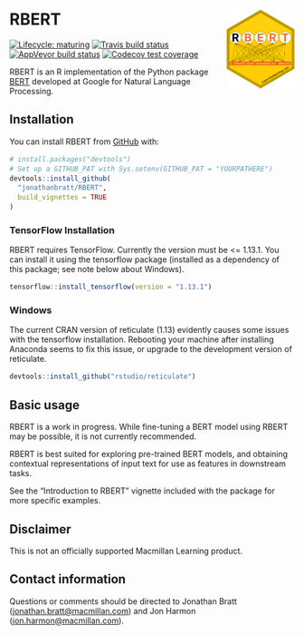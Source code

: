 
<!-- README.md is generated from README.Rmd. Please edit that file -->

# RBERT <img src='man/figures/rbert_hex.png' align="right" height="138.5" />

<!-- badges: start -->

[![Lifecycle:
maturing](https://img.shields.io/badge/lifecycle-maturing-blue.svg)](https://www.tidyverse.org/lifecycle/#maturing)
[![Travis build
status](https://travis-ci.org/jonathanbratt/RBERT.svg?branch=master)](https://travis-ci.org/jonathanbratt/RBERT)
[![AppVeyor build
status](https://ci.appveyor.com/api/projects/status/github/jonathanbratt/RBERT?branch=master&svg=true)](https://ci.appveyor.com/project/jonathanbratt/RBERT)
[![Codecov test
coverage](https://codecov.io/gh/jonathanbratt/RBERT/branch/master/graph/badge.svg)](https://codecov.io/gh/jonathanbratt/RBERT?branch=master)
<!-- badges: end -->

RBERT is an R implementation of the Python package
[BERT](https://github.com/google-research/bert) developed at Google for
Natural Language Processing.

## Installation

You can install RBERT from [GitHub](https://github.com/) with:

``` r
# install.packages("devtools")
# Set up a GITHUB_PAT with Sys.setenv(GITHUB_PAT = "YOURPATHERE")
devtools::install_github(
  "jonathanbratt/RBERT", 
  build_vignettes = TRUE
)
```

### TensorFlow Installation

RBERT requires TensorFlow. Currently the version must be \<= 1.13.1. You
can install it using the tensorflow package (installed as a dependency
of this package; see note below about Windows).

``` r
tensorflow::install_tensorflow(version = "1.13.1")
```

### Windows

The current CRAN version of reticulate (1.13) evidently causes some
issues with the tensorflow installation. Rebooting your machine after
installing Anaconda seems to fix this issue, or upgrade to the
development version of reticulate.

``` r
devtools::install_github("rstudio/reticulate")
```

## Basic usage

RBERT is a work in progress. While fine-tuning a BERT model using RBERT
may be possible, it is not currently recommended.

RBERT is best suited for exploring pre-trained BERT models, and
obtaining contextual representations of input text for use as features
in downstream tasks.

See the “Introduction to RBERT” vignette included with the package for
more specific examples.

## Disclaimer

This is not an officially supported Macmillan Learning product.

## Contact information

Questions or comments should be directed to Jonathan Bratt
(<jonathan.bratt@macmillan.com>) and Jon Harmon
(<jon.harmon@macmillan.com>).
